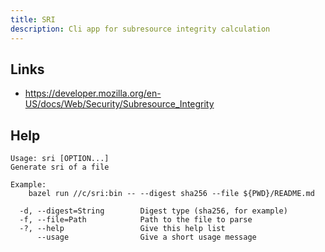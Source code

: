 ```yaml
---
title: SRI
description: Cli app for subresource integrity calculation
---
```


## Links

- https://developer.mozilla.org/en-US/docs/Web/Security/Subresource_Integrity

## Help

```
Usage: sri [OPTION...]
Generate sri of a file

Example:
    bazel run //c/sri:bin -- --digest sha256 --file ${PWD}/README.md

  -d, --digest=String        Digest type (sha256, for example)
  -f, --file=Path            Path to the file to parse
  -?, --help                 Give this help list
      --usage                Give a short usage message
```
